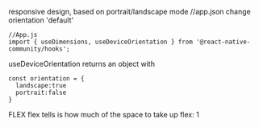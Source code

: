 

responsive design, based on portrait/landscape mode
//app.json  change orientation 'default'

```
//App.js
import { useDimensions, useDeviceOrientation } from '@react-native-community/hooks';
```

useDeviceOrientation returns an object with
```
const orientation = {
  landscape:true
  portrait:false
}
```


FLEX
  flex tells is how much of the space to take up
  flex: 1




